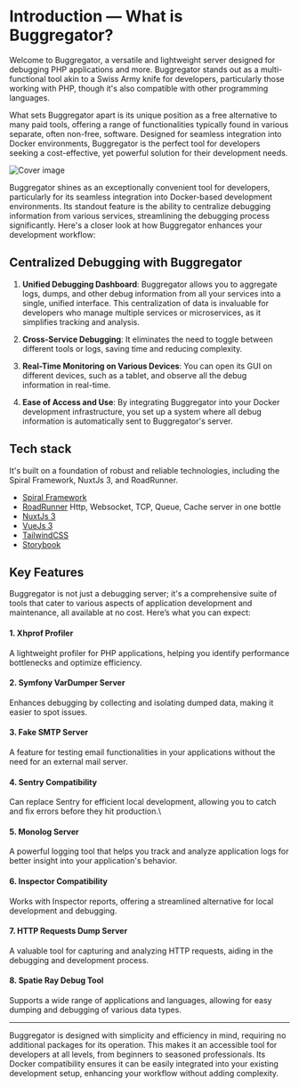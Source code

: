 # Introduction — What is Buggregator?

Welcome to Buggregator, a versatile and lightweight server designed for debugging PHP applications and more. Buggregator
stands out as a multi-functional tool akin to a Swiss Army knife for developers, particularly those working with PHP,
though it's also compatible with other programming languages.

What sets Buggregator apart is its unique position as a free alternative to many paid tools, offering a range of
functionalities typically found in various separate, often non-free, software. Designed for seamless integration into
Docker environments, Buggregator is the perfect tool for developers seeking a cost-effective, yet powerful solution for
their development needs.

![Cover image](https://user-images.githubusercontent.com/773481/208718792-eeae35a6-c5a8-4be4-9474-2b96d222e750.png)

Buggregator shines as an exceptionally convenient tool for developers, particularly for its seamless integration into
Docker-based development environments. Its standout feature is the ability to centralize debugging information from
various services, streamlining the debugging process significantly. Here's a closer look at how Buggregator enhances
your development workflow:

## Centralized Debugging with Buggregator

1. **Unified Debugging Dashboard**: Buggregator allows you to aggregate logs, dumps, and other debug information from
   all your services into a single, unified interface. This centralization of data is invaluable for developers who
   manage multiple services or microservices, as it simplifies tracking and analysis.

2. **Cross-Service Debugging**: It eliminates the need to toggle between different tools or logs, saving time and
   reducing complexity.

3. **Real-Time Monitoring on Various Devices**: You can open its GUI on different devices, such as a tablet, and observe
   all the debug information in real-time.

4. **Ease of Access and Use**: By integrating Buggregator into your Docker development infrastructure, you set up a
   system where all debug information is automatically sent to Buggregator's server.

## Tech stack

It's built on a foundation of robust and reliable technologies, including the Spiral Framework, NuxtJs 3, and
RoadRunner.

- [Spiral Framework](https://spiral.dev/)
- [RoadRunner](https://roadrunner.dev/) Http, Websocket, TCP, Queue, Cache server in one bottle
- [NuxtJs 3](https://nuxt.com/)
- [VueJs 3](https://v3.vuejs.org/)
- [TailwindCSS](https://tailwindcss.com/)
- [Storybook](https://storybook.js.org/)

## Key Features

Buggregator is not just a debugging server; it's a comprehensive suite of tools that cater to various aspects of
application development and maintenance, all available at no cost. Here’s what you can expect:

#### 1. Xhprof Profiler

A lightweight profiler for PHP applications, helping you identify performance bottlenecks and optimize efficiency.

#### 2. Symfony VarDumper Server

Enhances debugging by collecting and isolating dumped data, making it easier to spot issues.

#### 3. Fake SMTP Server

A feature for testing email functionalities in your applications without the need for an external mail server.

#### 4. Sentry Compatibility

Can replace Sentry for efficient local development, allowing you to catch and fix errors before they hit production.\

#### 5. Monolog Server

A powerful logging tool that helps you track and analyze application logs for better insight into your application's
behavior.

#### 6. Inspector Compatibility

Works with Inspector reports, offering a streamlined alternative for local development and debugging.

#### 7. HTTP Requests Dump Server

A valuable tool for capturing and analyzing HTTP requests, aiding in the debugging and development process.

#### 8. Spatie Ray Debug Tool

Supports a wide range of applications and languages, allowing for easy dumping and debugging of various data types.

---

Buggregator is designed with simplicity and efficiency in mind, requiring no additional packages for its operation. This
makes it an accessible tool for developers at all levels, from beginners to seasoned professionals. Its Docker
compatibility ensures it can be easily integrated into your existing development setup, enhancing your workflow without
adding complexity.